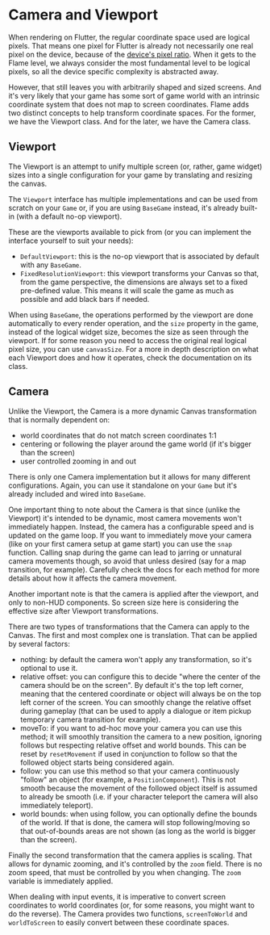 # Camera and Viewport

When rendering on Flutter, the regular coordinate space used are logical pixels. That means one pixel for Flutter is already not necessarily one real pixel on the device, because of the [device's pixel ratio](https://api.flutter.dev/flutter/widgets/MediaQueryData/devicePixelRatio.html). When it gets to the Flame level, we always consider the most fundamental level to be logical pixels, so all the device specific complexity is abstracted away.

However, that still leaves you with arbitrarily shaped and sized screens. And it's very likely that your game has some sort of game world with an intrinsic coordinate system that does not map to screen coordinates. Flame adds two distinct concepts to help transform coordinate spaces. For the former, we have the Viewport class. And for the later, we have the Camera class.

## Viewport

The Viewport is an attempt to unify multiple screen (or, rather, game widget) sizes into a single configuration for your game by translating and resizing the canvas.

The `Viewport` interface has multiple implementations and can be used from scratch on your `Game` or, if you are using `BaseGame` instead, it's already built-in (with a default no-op viewport).

These are the viewports available to pick from (or you can implement the interface yourself to suit your needs):

 * `DefaultViewport`: this is the no-op viewport that is associated by default with any `BaseGame`.
 * `FixedResolutionViewport`: this viewport transforms your Canvas so that, from the game perspective, the dimensions are always set to a fixed pre-defined value. This means it will scale the game as much as possible and add black bars if needed.

When using `BaseGame`, the operations performed by the viewport are done automatically to every render operation, and the `size` property in the game, instead of the logical widget size, becomes the size as seen through the viewport. If for some reason you need to access the original real logical pixel size, you can use `canvasSize`. For a more in depth description on what each Viewport does and how it operates, check the documentation on its class.

## Camera

Unlike the Viewport, the Camera is a more dynamic Canvas transformation that is normally dependent on:

 * world coordinates that do not match screen coordinates 1:1
 * centering or following the player around the game world (if it's bigger than the screen)
 * user controlled zooming in and out

There is only one Camera implementation but it allows for many different configurations. Again, you can use it standalone on your `Game` but it's already included and wired into `BaseGame`.

One important thing to note about the Camera is that since (unlike the Viewport) it's intended to be dynamic, most camera movements won't immediately happen. Instead, the camera has a configurable speed and is updated on the game loop. If you want to immediately move your camera (like on your first camera setup at game start) you can use the `snap` function. Calling snap during the game can lead to jarring or unnatural camera movements though, so avoid that unless desired (say for a map transition, for example). Carefully check the docs for each method for more details about how it affects the camera movement.

Another important note is that the camera is applied after the viewport, and only to non-HUD components. So screen size here is considering the effective size after Viewport transformations.

There are two types of transformations that the Camera can apply to the Canvas. The first and most complex one is translation. That can be applied by several factors:

 * nothing: by default the camera won't apply any transformation, so it's optional to use it.
 * relative offset: you can configure this to decide "where the center of the camera should be on the screen". By default it's the top left corner, meaning that the centered coordinate or object will always be on the top left corner of the screen. You can smoothly change the relative offset during gameplay (that can be used to apply a dialogue or item pickup temporary camera transition for example).
 * moveTo: if you want to ad-hoc move your camera you can use this method; it will smoothly transition the camera to a new position, ignoring follows but respecting relative offset and world bounds. This can be reset by `resetMovement` if used in conjunction to follow so that the followed object starts being considered again.
 * follow: you can use this method so that your camera continuously "follow" an object (for example, a `PositionComponent`). This is not smooth because the movement of the followed object itself is assumed to already be smooth (i.e. if your character teleport the camera will also immediately teleport).
 * world bounds: when using follow, you can optionally define the bounds of the world. If that is done, the camera will stop following/moving so that out-of-bounds areas are not shown (as long as the world is bigger than the screen).

Finally the second transformation that the camera applies is scaling. That allows for dynamic zooming, and it's controlled by the `zoom` field. There is no zoom speed, that must be controlled by you when changing. The `zoom` variable is immediately applied.

When dealing with input events, it is imperative to convert screen coordinates to world coordinates (or, for some reasons, you might want to do the reverse). The Camera provides two functions, `screenToWorld` and `worldToScreen` to easily convert between these coordinate spaces.
